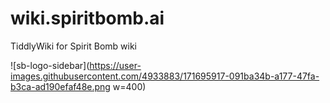 # wiki.spiritbomb.ai
TiddlyWiki for Spirit Bomb wiki

![sb-logo-sidebar](https://user-images.githubusercontent.com/4933883/171695917-091ba34b-a177-47fa-b3ca-ad190efaf48e.png w=400)

